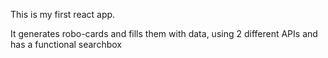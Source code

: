This is my first react app.

It generates robo-cards and fills them with data, using 2 different APIs and has a functional searchbox